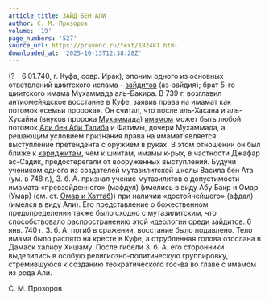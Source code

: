 ```yaml
---
article_title: ЗАЙД БЕН АЛИ
author: С. М. Прозоров
volume: '19'
page_numbers: '527'
source_url: https://pravenc.ru/text/182481.html
downloaded_at: '2025-10-13T12:38:28Z'
---
```


(? - 6.01.740, г. Куфа, совр. Ирак), эпоним одного из основных ответвлений шиитского ислама - [зайдитов](https://pravenc.ru/text/зайдитов.html) (аз-зайдия); брат 5-го шиитского имама Мухаммада аль-Бакира. В 739 г. возглавил антиомейядское восстание в Куфе, заявив права на имамат как потомок «семьи пророка». Он считал, что после аль-Хасана и аль-Хусайна (внуков пророка [Мухаммада](https://pravenc.ru/text/Мухаммад.html)) [имамом](https://pravenc.ru/text/имамом.html) может быть любой потомок [Али бен Аби Талиба](https://pravenc.ru/text/АЛИ.html) и Фатимы, дочери Мухаммада, а решающим условием признания права на имамат является выступление претендента с оружием в руках. В этом отношении он был ближе к [хариджитам](https://pravenc.ru/text/хариджитам.html), чем к шиитам, имамы к-рых, в частности Джафар ас-Садик, предостерегали от вооруженных выступлений. Будучи учеником одного из создателей мутазилитской школы Васила бен Ата (ум. в 748 г.), З. б. А. признал учение мутазилитов о допустимости имамата «превзойденного» (мафдул) (имелись в виду Абу Бакр и Омар (Умар) (см. ст. [Омар и Хаттаб](<https://pravenc.ru/text/Омар и Хаттаб.html>))) при наличии «достойнейшего» (афдал) (имелся в виду Али). Его представление о божественном предопределении также было сходно с мутазилитским, что способствовало распространению этой идеологии среди зайдитов. 6 янв. 740 г. З. б. А. погиб в сражении, восстание было подавлено. Тело имама было распято на кресте в Куфе, а отрубленная голова отослана в Дамаск халифу Хишаму. После гибели З. б. А. его сторонники выделились в особую религиозно-политическую группировку, стремившуюся к созданию теократического гос-ва во главе с имамом из рода Али.

С. М. Прозоров
